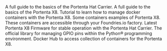 <EssentialsColumn title="First Steps">
    <EssentialElement title="Portenta Hat Carrier User Manual" type="getting-started" link="/tutorials/portenta-hat-carrier/user-manual">
        A full guide to the basics of the Portenta Hat Carrier.
    </EssentialElement>
    <EssentialElement title="Portenta X8 User Manual" type="getting-started" link="/tutorials/portenta-x8/user-manual">
        A full guide to the basics of the Portenta X8.
    </EssentialElement>
    <EssentialElement link="https://docs.arduino.cc/tutorials/portenta-x8/docker-container" title="Containers management" type="tutorial">
        Tutorial to learn how to manage docker containers with the Portenta X8.
    </EssentialElement>
</EssentialsColumn>

<EssentialsColumn title="Suggested Repositories">
    <EssentialElement link="https://github.com/arduino/portenta-containers" title="Portenta X8 containers" type="article">
        Some containers examples of Portenta X8. These containers are accessible through your Foundries.io factory.
    </EssentialElement>
</EssentialsColumn>

<EssentialsColumn title="Suggested Resources">
    <EssentialElement title="Latest Portenta X8 Firmware" type="library" link="https://downloads.arduino.cc/portentax8image/image-latest.tar.gz">
        Latest Portenta X8 Firmware for stable operation with the Portenta Hat Carrier.
    </EssentialElement>
    <EssentialElement title="Python.GPIO Library" type="library" link="https://github.com/SuMere/portenta-gpio">
        The official library for managing GPIO pins within the Python® programming environment.
    </EssentialElement>
    <EssentialElement title="Docker Hub for the Portenta X8" type="library" link="https://hub.docker.com/u/arduino">
        Docker Hub to access collection of containers for the Portenta X8.
    </EssentialElement>
</EssentialsColumn>

